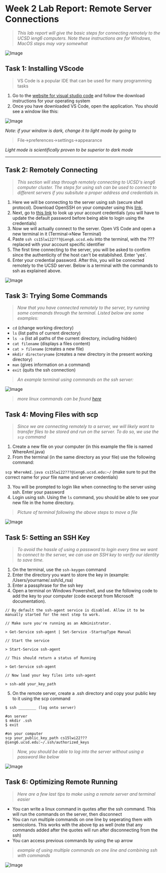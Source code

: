 # Week 2 Lab Report: Remote Server Connections

> *This lab report will give the basic steps for connecting remotely to the UCSD ieng6 computers. Note these instructions are for Windows, MacOS steps may vary somewhat*

![Image](images/sshmeme.jpg)

## Task 1: Installing VScode
> VS Code is a popular IDE that can be used for many programming tasks

1. Go to the [website for visual studio code]( https://code.visualstudio.com/)  and follow the download instructions for your operating system
2. Once you have downloaded VS Code, open the application. You  should see a window like this:

![Image](images/vscode.PNG)

*Note: if your window is dark, change it to light mode by going to*
 > File->preferences->settings->appearance

 *Light mode is scientifically proven to be superior to dark mode*

---

## Task 2: Remotely Connecting
> *This section will step through remotely connecting to UCSD's ieng6 computer cluster. The steps for using ssh can be used to connect to different servers if you subsitute a proper address and credentials in.*

1.  Here we will be connecting to the server using ssh (secure shell protocol). Download OpenSSH on your computer using this [link](https://docs.microsoft.com/en-us/windows-server/administration/openssh/openssh_install_firstuse).
2. Next, go to [this link](https://sdacs.ucsd.edu/~icc/index.php) to look up your account credentials (you will have to update the default password before being able to login using the credentials)
3. Now we will actually connect to the server. Open VS Code and open a new terminal in it (Terminal->New Terminal)
4. Paste `ssh cs15lwi22???@ieng6.ucsd.edu` into the terminal, with the ??? replaced with your account specific identifier
5. The first time connecting to the server, you will be asked to confirm since the authenticity of the host can't be estabilshed. Enter 'yes'.
6. Enter your credential password. After this, you will be connected remotely to the UCSD server. Below is a terminal with the commands to ssh as explained above.

![Image](images/sshterminal.png)


## Task 3: Trying Some Commands
> *Now that you have connected remotely to the server, try running some commands through the terminal. Listed below are some examples:*

* `cd` (change working directory)
* `ls` (list paths of current directory)
* `ls -a` (list all paths of the current directory, including hidden)
* `cat filename` (displays a files content)
* `cat > filename` (creates a new file)
* `mkdir directoryname` (creates a new directory in the present working directory)
* `man` (gives information on a command)
* `exit` (quits the ssh connection)

> *An example terminal using commands on the ssh server:*

![Image](images/sshcommands.PNG)

> *more linux commands can be found [here](https://ss64.com/bash/)*

## Task 4: Moving Files with scp
> *Since we are connecting remotely to a server, we will likely want to transfer files to be stored and run on the server. To do so, we use the `scp` command*

 1. Create a new file on your computer (in this example the file is named WhereAmI.java)
 2. From the terminal (in the same directory as your file) use the following command:

 `scp WhereAmI.java cs15lwi22???@ieng6.ucsd.edu:~/` (make sure to put the correct name for *your* file name and server credentials)

 3. You will be prompted to login like when connecting to the server using ssh. Enter your password
4. Login using ssh. Using the `ls` command, you should be able to see your new file in the home directory.


> *Picture of terminal following the above steps to move a file*

![Image](images/scpterminal.png)

## Task 5: Setting an SSH Key
> *To avoid the hassle of using a password to login every time we want to connect to the server, we can use an SSH key to verify our identity to save time.*

1. On the terminal, use the `ssh-keygen` command
2. Enter the directory you want to store the key in (example: /Users/yourname/.ssh/id_rsa)
3. Enter a passphrase for the ssh key
4. Open a terminal on Windows Powershell, and use the following code to add the key to your computer (code excerpt from Microsoft documentation).

```
// By default the ssh-agent service is disabled. Allow it to be manually started for the next step to work.

// Make sure you're running as an Administrator.

> Get-Service ssh-agent | Set-Service -StartupType Manual

// Start the service

> Start-Service ssh-agent

// This should return a status of Running

> Get-Service ssh-agent

// Now load your key files into ssh-agent

> ssh-add your_key_path

```
5. On the remote server, create a .ssh directory and copy your public key to it using the scp command

```
$ ssh ________ (log onto server)

#on server
$ mkdir .ssh
$ exit

#on your computer
scp your_public_key_path cs15lwi22???@ieng6.ucsd.edu:~/.ssh/authorized_keys
```
> *Now, you should be able to log into the server without using a password like below*

![Image](images/sshkeyterminal.png)

## Task 6: Optimizing Remote Running
> *Here are a few last tips to make using a remote server and terminal easier*

* You can write a linux command in quotes after the ssh command. This will run the commands on the server, then disconnect
* You can run multiple commands on one line by seperating them with semicolons. This works with the above tip as well (note that any commands added after the quotes will run after disconnecting from the ssh)
* You can access previous commands by using the up arrow

> *example of using multiple commands on one line and combining ssh with commands*

![Image](images/terminaltips.PNG)